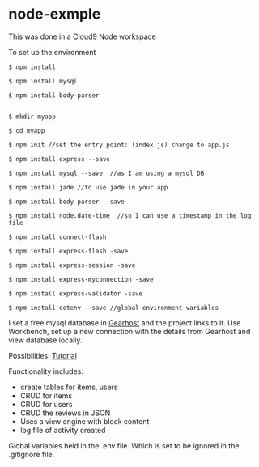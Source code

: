 # node-exmple

This was done in a [Cloud9](https://c9.io/login) Node workspace

To set up the environment
    
    $ npm install
    
    $ npm install mysql
    
    $ npm install body-parser
    

	$ mkdir myapp
	
	$ cd myapp
	
	$ npm init //set the entry point: (index.js) change to app.js

	$ npm install express --save
	
	$ npm install mysql --save  //as I am using a mysql DB

	$ npm install jade //to use jade in your app

	$ npm install body-parser --save

	$ npm install node.date-time  //so I can use a timestamp in the log file
	
	$ npm install connect-flash
	
	$ npm install express-flash -save
	
	$ npm install express-session -save
	
	$ npm install express-myconnection -save
	
	$ npm install express-validator -save
	
	$ npm install dotenv --save //global environment variables


I set a free mysql database in [Gearhost](http://gearhost.com) and the project links to it.
Use Workbench, set up a new connection with the details from Gearhost and view database locally.

Possibilities: [Tutorial](http://blog.chapagain.com.np/node-js-express-mysql-simple-add-edit-delete-view-crud/)

Functionality includes:
- create tables for items, users
- CRUD for items
- CRUD for users
- CRUD the reviews in JSON
- Uses a view engine with block content
- log file of activity created

Global variables held in the .env file. Which is set to be ignored in the .gitignore file. 